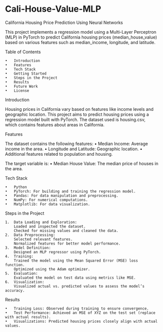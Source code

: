 # Cali-House-Value-MLP
California Housing Price Prediction Using Neural Networks

This project implements a regression model using a Multi-Layer Perceptron (MLP) in PyTorch to predict California housing prices (median_house_value) based on various features such as median_income, longitude, and latitude.

Table of Contents

	•	Introduction
	•	Features
	•	Tech Stack
	•	Getting Started
	•	Steps in the Project
	•	Results
	•	Future Work
	•	License

Introduction

Housing prices in California vary based on features like income levels and geographic location. This project aims to predict housing prices using a regression model built with PyTorch. The dataset used is housing.csv, which contains features about areas in California.

Features

The dataset contains the following features:
	•	Median Income: Average income in the area.
	•	Longitude and Latitude: Geographic location.
	•	Additional features related to population and housing.

The target variable is:
	•	Median House Value: The median price of houses in the area.

Tech Stack

	•	Python
	•	PyTorch: For building and training the regression model.
	•	Pandas: For data manipulation and preprocessing.
	•	NumPy: For numerical computations.
	•	Matplotlib: For data visualization.
Steps in the Project

	1.	Data Loading and Exploration:
		Loaded and inspected the dataset.
		Checked for missing values and cleaned the data.
	2.	Data Preprocessing:
		Selected relevant features.
		Normalized features for better model performance.
	3.	Model Definition:
		Designed an MLP regressor using PyTorch.
	4.	Training:
		Trained the model using the Mean Squared Error (MSE) loss function.
		Optimized using the Adam optimizer.
	5.	Evaluation:
		Evaluated the model on test data using metrics like MSE.
	6.	Visualization:
		Visualized actual vs. predicted values to assess the model’s accuracy.

Results

	•	Training Loss: Observed during training to ensure convergence.
	•	Test Performance: Achieved an MSE of XYZ on the test set (replace with actual results).
	•	Visualizations: Predicted housing prices closely align with actual values.
